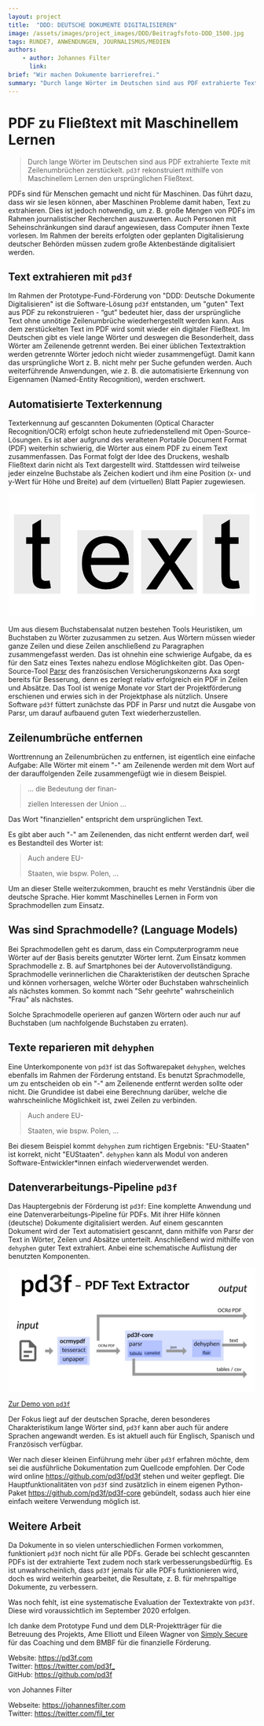 ```yaml
---
layout: project
title:  "DDD: DEUTSCHE DOKUMENTE DIGITALISIEREN"
image: /assets/images/project_images/DDD/Beitragfsfoto-DDD_1500.jpg
tags: RUNDE7, ANWENDUNGEN, JOURNALISMUS/MEDIEN
authors:
    - author: Johannes Filter
      link:
brief: "Wir machen Dokumente barrierefrei."
summary: "Durch lange Wörter im Deutschen sind aus PDF extrahierte Texte mit Zeilenumbrüchen zerstückelt. `pd3f` rekonsturiert mithilfe von Maschinellem Lernen den ursprünglichen Fließtext."
---
```


# PDF zu Fließtext mit Maschinellem Lernen

> Durch lange Wörter im Deutschen sind aus PDF extrahierte Texte mit Zeilenumbrüchen zerstückelt.
> `pd3f` rekonstruiert mithilfe von Maschinellem Lernen den ursprünglichen Fließtext.

PDFs sind für Menschen gemacht und nicht für Maschinen.
Das führt dazu, dass wir sie lesen können, aber Maschinen Probleme damit haben, Text zu extrahieren.
Dies ist jedoch notwendig, um z. B. große Mengen von PDFs im Rahmen journalistischer Recherchen auszuwerten.
Auch Personen mit Seheinschränkungen sind darauf angewiesen, dass Computer ihnen Texte vorlesen.
Im Rahmen der bereits erfolgten oder geplanten Digitalisierung deutscher Behörden müssen zudem große Aktenbestände digitalisiert werden.

## Text extrahieren mit `pd3f`

Im Rahmen der Prototype-Fund-Förderung von "DDD: Deutsche Dokumente Digitalisieren" ist die Software-Lösung `pd3f` entstanden, um "guten" Text aus PDF zu rekonstruieren - 
“gut” bedeutet hier, dass der ursprüngliche Text ohne unnötige Zeilenumbrüche wiederhergestellt werden kann.
Aus dem zerstückelten Text im PDF wird somit wieder ein digitaler Fließtext.
Im Deutschen gibt es viele lange Wörter und deswegen die Besonderheit, dass Wörter am Zeilenende getrennt werden.
Bei einer üblichen Textextraktion werden getrennte Wörter jedoch nicht wieder zusammengefügt.
Damit kann das ursprüngliche Wort z. B. nicht mehr per Suche gefunden werden.
Auch weiterführende Anwendungen, wie z. B. die automatisierte Erkennung von Eigennamen (Named-Entity Recognition), werden erschwert.

## Automatisierte Texterkennung

Texterkennung auf gescannten Dokumenten (Optical Character Recognition/OCR) erfolgt schon heute zufriedenstellend mit Open-Source-Lösungen.
Es ist aber aufgrund des veralteten Portable Document Format (PDF) weiterhin schwierig, die Wörter aus einem PDF zu einem Text zusammenfassen.
Das Format folgt der Idee des Druckens, weshalb Fließtext darin nicht als Text dargestellt wird. 
Stattdessen wird teilweise jeder einzelne Buchstabe als Zeichen kodiert und ihm eine Position (x- und y-Wert für Höhe und Breite) auf dem (virtuellen) Blatt Papier zugewiesen.

![pdf_buchstaben.jpg](/assets/images/project_images/DDD/pdf_buchstaben.jpg)

Um aus diesem Buchstabensalat nutzen bestehen Tools Heuristiken, um Buchstaben zu Wörter zuzusammen zu setzen.
Aus Wörtern müssen wieder ganze Zeilen und diese Zeilen anschließend zu Paragraphen zusammengefasst werden.
Das ist ohnehin eine schwierige Aufgabe, da es für den Satz eines Textes nahezu endlose Möglichkeiten gibt.
Das Open-Source-Tool [Parsr](https://github.com/axa-group/Parsr) des französischen Versicherungskonzerns Axa sorgt bereits für Besserung, denn es zerlegt relativ erfolgreich ein PDF in Zeilen und Absätze.
Das Tool ist wenige Monate vor Start der Projektförderung erschienen und erwies sich in der Projektphase als nützlich.
Unsere Software `pd3f` füttert zunächste das PDF in Parsr und nutzt die Ausgabe von Parsr, um darauf aufbauend guten Text wiederherzustellen.

## Zeilenumbrüche entfernen

Worttrennung an Zeilenumbrüchen zu entfernen, ist eigentlich eine einfache Aufgabe: Alle Wörter mit einem "-" am Zeilenende werden mit dem Wort auf der darauffolgenden Zeile zusammengefügt wie in diesem Beispiel.

> ... die Bedeutung der finan-
>
> ziellen Interessen der Union ...

Das Wort "finanziellen" entspricht dem ursprünglichen Text.

Es gibt aber auch "-" am Zeilenenden, das nicht entfernt werden darf, weil es Bestandteil des Worter ist:

> Auch andere EU-
>
> Staaten, wie bspw. Polen, ...

Um an dieser Stelle weiterzukommen, braucht es mehr Verständnis über die deutsche Sprache.
Hier kommt Maschinelles Lernen in Form von Sprachmodellen zum Einsatz.

## Was sind Sprachmodelle? (Language Models)

Bei Sprachmodellen geht es darum, dass ein Computerprogramm neue Wörter auf der Basis bereits genutzter Wörter lernt.
Zum Einsatz kommen Sprachmodelle z. B. auf Smartphones bei der Autovervollständigung.
Sprachmodelle verinnerlichen die Charakteristiken der deutschen Sprache und können vorhersagen, welche Wörter oder Buchstaben wahrscheinlich als nächstes kommen.
So kommt nach "Sehr geehrte" wahrscheinlich "Frau" als nächstes.

Solche Sprachmodelle operieren auf ganzen Wörtern oder auch nur auf Buchstaben (um nachfolgende Buchstaben zu erraten).

## Texte reparieren mit `dehyphen`

Eine Unterkomponente von `pd3f` ist das Softwarepaket `dehyphen`, welches ebenfalls im Rahmen der Förderung entstand.
Es benutzt Sprachmodelle, um zu entscheiden ob ein "-" am Zeilenende entfernt werden sollte oder nicht.
Die Grundidee ist dabei eine Berechnung darüber, welche die wahrscheinliche Möglichkeit ist, zwei Zeilen zu verbinden.

> Auch andere EU-
>
> Staaten, wie bspw. Polen, ...

Bei diesem Beispiel kommt `dehyphen` zum richtigen Ergebnis: "EU-Staaten" ist korrekt, nicht "EUStaaten".
`dehyphen` kann als Modul von anderen Software-Entwickler\*innen einfach wiederverwendet werden.

## Datenverarbeitungs-Pipeline `pd3f`

Das Hauptergebnis der Förderung ist `pd3f`: Eine komplette Anwendung und eine Datenverarbeitungs-Pipeline für PDFs.
Mit ihrer Hilfe können (deutsche) Dokumente digitalisiert werden.
Auf einem gescannten Dokument wird der Text automatisiert gescannt, dann mithilfe von Parsr der Text in Wörter, Zeilen und Absätze unterteilt.
Anschließend wird mithilfe von `dehyphen` guter Text extrahiert.
Anbei eine schematische Auflistung der benutzten Komponenten.

![flow.jpg](/assets/images/project_images/DDD/flow.jpg)

[Zur Demo von `pd3f`](https://demo.pd3f.com)

Der Fokus liegt auf der deutschen Sprache, deren besonderes Charakteristikum lange Wörter sind, `pd3f` kann aber auch für andere Sprachen angewandt werden.
Es ist aktuell auch für Englisch, Spanisch und Französisch verfügbar.

Wer nach dieser kleinen Einführung mehr über `pd3f` erfahren möchte, dem sei die ausführliche Dokumentation zum Quellcode empfohlen.
Der Code wird online <https://github.com/pd3f/pd3f> stehen und weiter gepflegt.
Die Hauptfunktionalitäten von `pd3f` sind zusätzlich in einem eigenen Python-Paket <https://github.com/pd3f/pd3f-core> gebündelt, sodass auch hier eine einfach weitere Verwendung möglich ist.

## Weitere Arbeit

Da Dokumente in so vielen unterschiedlichen Formen vorkommen, funktioniert `pd3f` noch nicht für alle PDFs.
Gerade bei schlecht gescannten PDFs ist der extrahierte Text zudem noch stark verbesserungsbedürftig.
Es ist unwahrscheinlich, dass `pd3f` jemals für alle PDFs funktionieren wird, doch es wird weiterhin gearbeitet, die Resultate, z. B. für mehrspaltige Dokumente, zu verbessern.

Was noch fehlt, ist eine systematische Evaluation der Textextrakte von `pd3f`.
Diese wird voraussichtlich im September 2020 erfolgen.

Ich danke dem Prototype Fund und dem DLR-Projektträger für die Betreuung des Projekts, Ame Elliott und Eileen Wagner von [Simply Secure](https://simplysecure.org/) für das Coaching und dem BMBF für die finanzielle Förderung.

Website: <https://pd3f.com>  
Twitter: <https://twitter.com/pd3f_>  
GitHub: <https://github.com/pd3f>

von Johannes Filter

Webseite: <https://johannesfilter.com>  
Twitter: <https://twitter.com/fil_ter>

